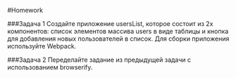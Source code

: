 #Homework 

###Задача 1 
Создайте приложение usersList, которое состоит из 2х компонентов: список элементов массива users в виде таблицы и кнопка для добавления новых пользователей в список. Для сборки приложения используйте Webpack. 

###Задача 2 
Переделайте задание из предыдущей задачи с использованием browserify. 
